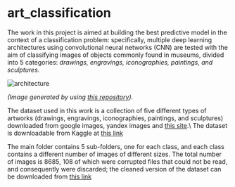 # art_classification

The work in this project is aimed at building the best predictive model in the context of a classification problem: specifically, multiple deep learning architectures using convolutional neural networks (CNN) are tested with the aim of classifying images of objects commonly found in museums, divided into 5 categories: *drawings, engravings, iconographies, paintings, and sculptures.*


![architecture](https://i.ibb.co/mTMTfsy/architecture.png)

*(Image generated by using [this repository](https://github.com/HarisIqbal88/PlotNeuralNet)).*

The dataset used in this work is a collection of five different types of artworks (drawings, engravings, iconographies, paintings, and sculptures) downloaded from google images, yandex images and [this site](https://rusmuseumvrm.ru/collections/index.php?lang=en).\\
The dataset is downloadable from Kaggle at [this link](https://www.kaggle.com/thedownhill/art-images-drawings-painting-sculpture-engraving)

The main folder contains 5 sub-folders, one for each class, and each class contains a different number of images of different sizes.
The total number of images is 8685, 108 of which were corrupted files that could not be read, and consequently were discarded; the cleaned version of the dataset can be downloaded from [this link](https://drive.google.com/drive/folders/1CAfhTejZeS2moWcM7CtxtvthnODQDXXu)
